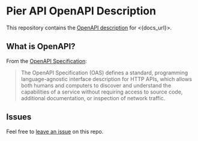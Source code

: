 # Pier API OpenAPI Description

This repository contains the [OpenAPI description](/openapi.yml) for <{docs_url}>.

## What is OpenAPI?

From the [OpenAPI Specification](https://github.com/OAI/OpenAPI-Specification):

> The OpenAPI Specification (OAS) defines a standard, programming language-agnostic interface description for HTTP APIs, which allows both humans and computers to discover and understand the capabilities of a service without requiring access to source code, additional documentation, or inspection of network traffic.

## Issues

Feel free to [leave an issue](https://github.com/fern-pier/pier-openapi/issues) on this repo.
